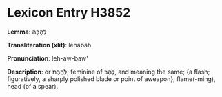 # Lexicon Entry H3852

**Lemma**: לֶהָבָה

**Transliteration (xlit)**: lehâbâh

**Pronunciation**: leh-aw-baw'

**Description**:
or לַהֶבֶת; feminine of לַהַב, and meaning the same; {a flash; figuratively, a sharply polished blade or point of aweapon}; flame(-ming), head (of a spear).
